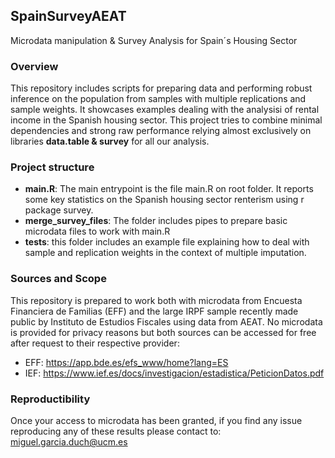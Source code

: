 ## SpainSurveyAEAT
Microdata manipulation &amp; Survey Analysis for Spain´s Housing Sector

### Overview
This repository includes scripts for preparing data and performing robust inference on the population from samples with multiple replications and sample weights. It showcases examples dealing with the analysisi of rental income in the Spanish housing sector.  This project tries to combine minimal dependencies and strong raw performance relying almost exclusively on libraries **data.table & survey** for all our analysis.


### Project structure
- **main.R**: The main entrypoint is the file main.R on root folder. It reports some key statistics on the Spanish housing sector renterism using r package survey.
- **merge_survey_files**: The folder includes pipes to prepare basic microdata files to work with main.R 
- **tests**: this folder includes an example file explaining how to deal with sample and replication weights in the context of multiple imputation.

### Sources and Scope
This repository is prepared to work both with microdata from Encuesta Financiera de Familias (EFF) and the large IRPF sample recently made public by Instituto de Estudios Fiscales using data from AEAT.
No microdata is provided for privacy reasons but both sources can be accessed for free after request to their respective provider:
 - EFF: https://app.bde.es/efs_www/home?lang=ES
 - IEF: https://www.ief.es/docs/investigacion/estadistica/PeticionDatos.pdf

### Reproductibility
Once your access to microdata has been granted, if you find any issue reproducing any of these results please contact to: miguel.garcia.duch@ucm.es

